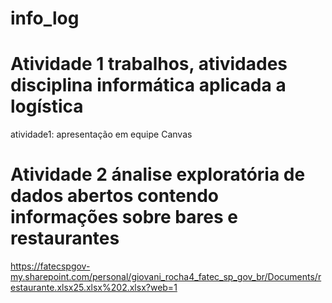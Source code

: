 # info_log
# Atividade 1 trabalhos, atividades disciplina informática aplicada a logística
atividade1: apresentação em equipe Canvas
# Atividade 2 ánalise exploratória de dados abertos contendo informações sobre bares e restaurantes 
https://fatecspgov-my.sharepoint.com/personal/giovani_rocha4_fatec_sp_gov_br/Documents/restaurante.xlsx25.xlsx%202.xlsx?web=1

